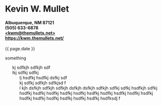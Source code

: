 <style>
  ul {
    list-style-type: none;
  }
  </style>

<h1>Kevin W. Mullet</h1>
<h4>
Albuquerque, NM 87121<br>
(505) 633-6878<br>
<a href="mailto:kwm@themullets.net">&LT;kwm@themullets.net&GT;</a><br>
<a href="https://kwm.themullets.net/">https://kwm.themullets.net/</a>
</h4>

{{ page.date }}

  something
  - kj sdfkjh sdfkjh sdf
  - lkj sdfkj sdfkj 
    - lj hsdfkj hsdfkj dsfkj sdf
    - kj sdfkj sdfkjh sdfkjsd f
    - l kjh dsfkjh sdfkjh sdfkjh dsfkjh dsfkjh sdfkjh sdfkj sdfkj hsdfkjh sdfkj hsdfkj hsdfkj hsdfkj hsdfkj hsdfkj hsdfkj hsdfkj hsdfkj hsdfkj hsdfkj hsdfkj hsdfkj hsdfkj hsdfkj hsdfkj hsdfkj hsdfksdj f
  